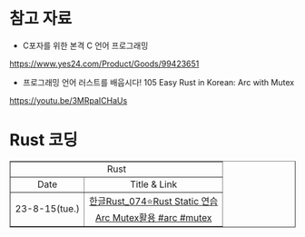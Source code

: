 #  참고 자료

-  C포자를 위한 본격 C 언어 프로그래밍

https://www.yes24.com/Product/Goods/99423651

- 프로그래밍 언어 러스트를 배웁시다! 105 Easy Rust in Korean: Arc with Mutex 

https://youtu.be/3MRpaICHaUs


# Rust 코딩

<table border="1">
    <tr>
    <td colspan="2" align="center">Rust </td>
    </tr>
    <tr align="center">
        <td>Date</td>
        <td>Title & Link</td>
    </tr>
    <tr align="center">
        <td>23-8-15(tue.)</td>
        <td><a href="https://youtu.be/MHwrjHJrmEM">한글Rust_074⭐️Rust Static 연습<br> Arc Mutex활용 #arc #mutex</a></td>
    </tr>
</table>
